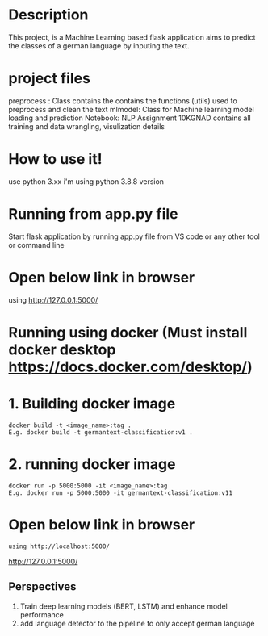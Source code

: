 # Description
This project, is a Machine Learning based flask application aims to predict the classes of a german language by inputing the text. 
# project files
preprocess : Class contains the contains the functions (utils) used to preprocess and clean the text
mlmodel: Class for Machine learning model loading and prediction 
Notebook: NLP Assignment 10KGNAD contains all training and data wrangling, visulization details
# How to use it!
use python 3.xx
i'm using python 3.8.8 version
# Running from app.py file
Start flask application by running app.py file from VS code or any other tool or command line
# Open below link in browser
using http://127.0.0.1:5000/


# Running using docker (Must install docker desktop https://docs.docker.com/desktop/)
 # 1. Building docker image
    docker build -t <image_name>:tag .
    E.g. docker build -t germantext-classification:v1 .
 # 2. running docker image
    docker run -p 5000:5000 -it <image_name>:tag
    E.g. docker run -p 5000:5000 -it germantext-classification:v11
 # Open below link in browser
    using http://localhost:5000/

http://127.0.0.1:5000/
## Perspectives
1. Train deep learning models (BERT, LSTM) and enhance model performance
2. add language detector to the pipeline to only accept german language
